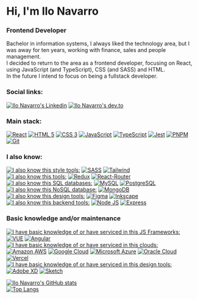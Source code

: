 # Hi, I'm Ilo Navarro
### Frontend Developer
Bachelor in information systems, I always liked the technology area, but I was away for ten years, working with finance, sales and people management.
<br />
I decided to return to the area as a frontend developer, focusing on React, using JavaScript (and TypeScript), CSS (and SASS) and HTML.
<br />
In the future I intend to focus on being a fullstack developer.

### Social links: 
[<img src='https://img.shields.io/badge/LinkedIn-blue?style=flat&logo=linkedin&logoColor=white' title="Ilo Navarro's Linkedin" />](https://linkedin.com/in/ilo-navarro)
[<img src='https://img.shields.io/badge/dev.to-0A0A0A?style=flat&logo=devdotto&logoColor=white' title="Ilo Navarro's dev.to" />](https://dev.to/ilonavarro)

### Main stack:
[<img src='https://img.shields.io/badge/React-20232A?style=flat&logo=react&logoColor=61DAFB' title="React" />](#)
[<img src='https://img.shields.io/badge/HTML5-E34F26?style=flat&logo=html5&logoColor=white' title="HTML 5" />](#)
[<img src='https://img.shields.io/badge/CSS3-1572B6?style=flat&logo=css3&logoColor=white' title="CSS 3" />](#)
[<img src='https://img.shields.io/badge/JavaScript-F7DF1E?style=flat&logo=javascript&logoColor=black' title="JavaScript" />](#)
[<img src='https://img.shields.io/badge/TypeScript-007ACC?style=flat&logo=typescript&logoColor=white' title="TypeScript" />](#)
[<img src='https://img.shields.io/badge/Jest-323330?style=flat&logo=Jest&logoColor=white' title="Jest" />](#)
[<img src='https://img.shields.io/badge/PNPM-222222?style=flat&logo=pnpm&logoColor=F69220' title="PNPM" />](#)
[<img src='https://img.shields.io/badge/GIT-E44C30?style=flat&logo=git&logoColor=white' title="Git" />](#)

### I also know:
[<img src='https://img.shields.io/badge/Styles:-lightgrey' title="I also know this style tools:" />](#)
[<img src='https://img.shields.io/badge/Sass-CC6699?style=flat&logo=sass&logoColor=white' title="SASS" />](#)
[<img src='https://img.shields.io/badge/Tailwind_CSS-38B2AC?style=flat&logo=tailwind-css&logoColor=white' title="Tailwind" />](#)
<br />
[<img src='https://img.shields.io/badge/Tools:-lightgrey' title="I also know this tools:" />](#)
[<img src='https://img.shields.io/badge/Redux-593D88?style=flat&logo=redux&logoColor=white' title="Redux" />](#)
[<img src='https://img.shields.io/badge/React_Router-CA4245?style=flat&logo=react-router&logoColor=white' title="React-Router" />](#)
<br />
[<img src='https://img.shields.io/badge/SQL:-lightgrey' title="I also know this SQL databases:" />](#)
[<img src='https://img.shields.io/badge/MySQL-00000F?style=flat&logo=mysql&logoColor=white' title="MySQL" />](#)
[<img src='https://img.shields.io/badge/PostgreSQL-316192?style=flat&logo=postgresql&logoColor=white' title="PostgreSQL" />](#)
<br />
[<img src='https://img.shields.io/badge/NoSQL:-lightgrey' title="I also know this NoSQL database:" />](#)
[<img src='https://img.shields.io/badge/MongoDB-4EA94B?style=flat&logo=mongodb&logoColor=white' title="MongoDB" />](#)
<br />
[<img src='https://img.shields.io/badge/Design:-lightgrey' title="I also know this design tools:" />](#)
[<img src='https://img.shields.io/badge/Figma-F24E1E?style=flat&logo=figma&logoColor=white' title="Figma" />](#)
[<img src='https://img.shields.io/badge/Inkscape-000000?style=flat&logo=Inkscape&logoColor=white' title="Inkscape" />](#)
<br />
[<img src='https://img.shields.io/badge/Backend:-lightgrey' title="I also know this backend tools:" />](#)
[<img src='https://img.shields.io/badge/Node.js-43853D?style=flat&logo=node.js&logoColor=white' title="Node JS" />](#)
[<img src='https://img.shields.io/badge/Express.js-404D59?style=flat&logo=express&logoColor=white' title="Express" />](#)

### Basic knowledge and/or maintenance
[<img src='https://img.shields.io/badge/Frameworks:-yellow' title="I have basic knowledge of or have serviced in this JS Frameworks:" />](#)
[<img src='https://img.shields.io/badge/Vue.js-35495E?style=flat&logo=vue.js&logoColor=4FC08D' title="VUE" />](#)
[<img src='https://img.shields.io/badge/Angular-DD0031?style=flat&logo=angular&logoColor=white' title="Angular" />](#)
<br />
[<img src='https://img.shields.io/badge/Cloud:-yellow' title="I have basic knowledge of or have serviced in this clouds:" />](#)
[<img src='https://img.shields.io/badge/Amazon_AWS-232F3E?style=flat&logo=amazon-aws&logoColor=white' title="Amazon AWS" />](#)
[<img src='https://img.shields.io/badge/Google_Cloud-4285F4?style=flat&logo=google-cloud&logoColor=white' title="Google Cloud" />](#)
[<img src='https://img.shields.io/badge/Microsoft_Azure-0089D6?style=flat&logo=microsoft-azure&logoColor=white' title="Microsoft Azure" />](#)
[<img src='https://img.shields.io/badge/Oracle-F80000?style=flat&logo=oracle&logoColor=black' title="Oracle Cloud" />](#)
[<img src='https://img.shields.io/badge/Vercel-000000?style=flat&logo=vercel&logoColor=white' title="Vercel" />](#)
<br />
[<img src='https://img.shields.io/badge/Design:-yellow' title="I have basic knowledge of or have serviced in this design tools:" />](#)
[<img src='https://img.shields.io/badge/Adobe%20XD-470137?style=flat&logo=Adobe%20XD&logoColor=#FF61F6' title="Adobe XD" />](#)
[<img src='https://img.shields.io/badge/Sketch-FFB387?style=flat&logo=sketch&logoColor=black' title="Sketch" />](#)
<br />

[![Ilo Navarro's GitHub stats](https://github-readme-stats.vercel.app/api?username=ilonavarro&show_icons=true&theme=dark)](https://github.com/anuraghazra/github-readme-stats)
<br />
[![Top Langs](https://github-readme-stats.vercel.app/api/top-langs/?username=ilonavarro&layout=compact&theme=dark)](https://github.com/anuraghazra/github-readme-stats)
